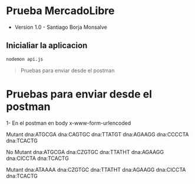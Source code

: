 # Prueba MercadoLibre
- Version 1.0 - Santiago Borja Monsalve

## Inicialiar la aplicacion
```sh
nodemon api.js
```

> Pruebas para enviar desde el postman

# Pruebas para enviar desde el postman
1- En el postman en body x-www-form-urlencoded

Mutant
dna:ATGCGA
dna:CAGTGC
dna:TTATGT
dna:AGAAGG
dna:CCCCTA
dna:TCACTG

No Mutant
dna:ATGCGA
dna:CZGTGC
dna:TTATHT
dna:AGAAGG
dna:CICCTA
dna:TCACTG

Mutant
dna:ATAAAA
dna:CZGTGC
dna:TTATHT
dna:AGAAGG
dna:CICCTA
dna:TCACTG
